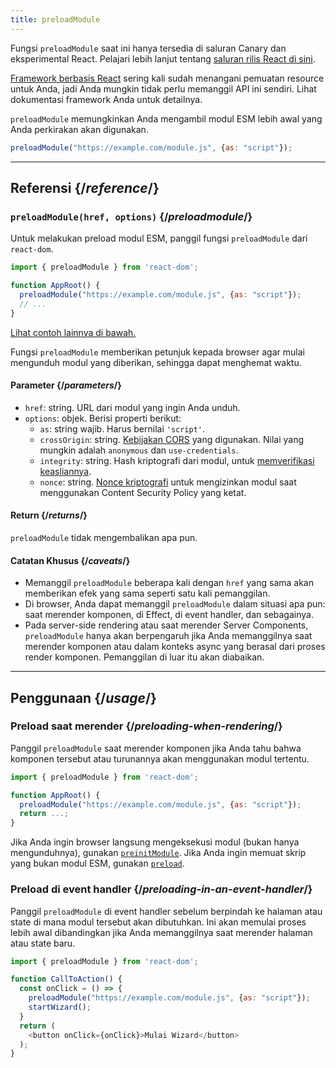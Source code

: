 ```yaml
---
title: preloadModule
---
```


<Canary>

Fungsi `preloadModule` saat ini hanya tersedia di saluran Canary dan eksperimental React. Pelajari lebih lanjut tentang [saluran rilis React di sini](/community/versioning-policy#all-release-channels).

</Canary>

<Note>

[Framework berbasis React](/learn/start-a-new-react-project) sering kali sudah menangani pemuatan resource untuk Anda, jadi Anda mungkin tidak perlu memanggil API ini sendiri. Lihat dokumentasi framework Anda untuk detailnya.

</Note>

<Intro>

`preloadModule` memungkinkan Anda mengambil modul ESM lebih awal yang Anda perkirakan akan digunakan.

```js
preloadModule("https://example.com/module.js", {as: "script"});
```

</Intro>

<InlineToc />

---

## Referensi {/*reference*/}

### `preloadModule(href, options)` {/*preloadmodule*/}

Untuk melakukan preload modul ESM, panggil fungsi `preloadModule` dari `react-dom`.

```js
import { preloadModule } from 'react-dom';

function AppRoot() {
  preloadModule("https://example.com/module.js", {as: "script"});
  // ...
}

```

[Lihat contoh lainnya di bawah.](#usage)

Fungsi `preloadModule` memberikan petunjuk kepada browser agar mulai mengunduh modul yang diberikan, sehingga dapat menghemat waktu.

#### Parameter {/*parameters*/}

* `href`: string. URL dari modul yang ingin Anda unduh.
* `options`: objek. Berisi properti berikut:
  *  `as`: string wajib. Harus bernilai `'script'`.
  *  `crossOrigin`: string. [Kebijakan CORS](https://developer.mozilla.org/en-US/docs/Web/HTML/Attributes/crossorigin) yang digunakan. Nilai yang mungkin adalah `anonymous` dan `use-credentials`.
  *  `integrity`: string. Hash kriptografi dari modul, untuk [memverifikasi keasliannya](https://developer.mozilla.org/en-US/docs/Web/Security/Subresource_Integrity).
  *  `nonce`: string. [Nonce kriptografi](https://developer.mozilla.org/en-US/docs/Web/HTML/Global_attributes/nonce) untuk mengizinkan modul saat menggunakan Content Security Policy yang ketat.


#### Return {/*returns*/}

`preloadModule` tidak mengembalikan apa pun.

#### Catatan Khusus {/*caveats*/}

* Memanggil `preloadModule` beberapa kali dengan `href` yang sama akan memberikan efek yang sama seperti satu kali pemanggilan.
* Di browser, Anda dapat memanggil `preloadModule` dalam situasi apa pun: saat merender komponen, di Effect, di event handler, dan sebagainya.
* Pada server-side rendering atau saat merender Server Components, `preloadModule` hanya akan berpengaruh jika Anda memanggilnya saat merender komponen atau dalam konteks async yang berasal dari proses render komponen. Pemanggilan di luar itu akan diabaikan.

---

## Penggunaan {/*usage*/}

### Preload saat merender {/*preloading-when-rendering*/}

Panggil `preloadModule` saat merender komponen jika Anda tahu bahwa komponen tersebut atau turunannya akan menggunakan modul tertentu.

```js
import { preloadModule } from 'react-dom';

function AppRoot() {
  preloadModule("https://example.com/module.js", {as: "script"});
  return ...;
}
```

Jika Anda ingin browser langsung mengeksekusi modul (bukan hanya mengunduhnya), gunakan [`preinitModule`](/reference/react-dom/preinitModule). Jika Anda ingin memuat skrip yang bukan modul ESM, gunakan [`preload`](/reference/react-dom/preload).

### Preload di event handler {/*preloading-in-an-event-handler*/}

Panggil `preloadModule` di event handler sebelum berpindah ke halaman atau state di mana modul tersebut akan dibutuhkan. Ini akan memulai proses lebih awal dibandingkan jika Anda memanggilnya saat merender halaman atau state baru.

```js
import { preloadModule } from 'react-dom';

function CallToAction() {
  const onClick = () => {
    preloadModule("https://example.com/module.js", {as: "script"});
    startWizard();
  }
  return (
    <button onClick={onClick}>Mulai Wizard</button>
  );
}
```

